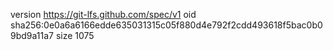 version https://git-lfs.github.com/spec/v1
oid sha256:0e0a6a6166edde635031315c05f880d4e792f2cdd493618f5bac0b09bd9a11a7
size 1075
